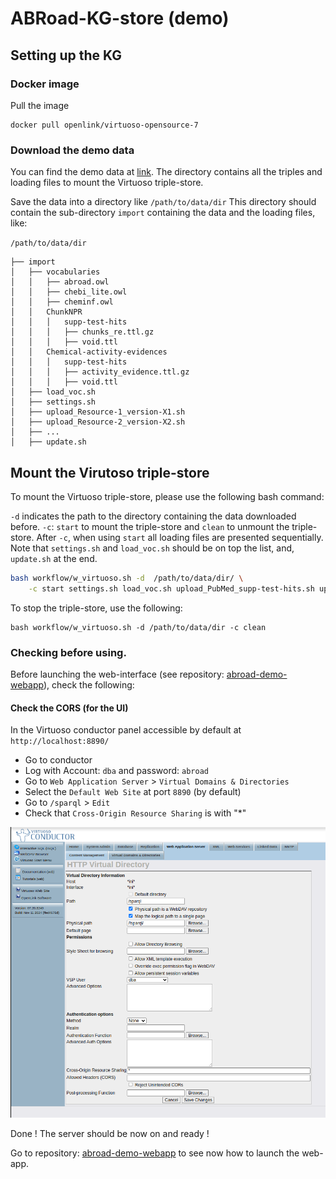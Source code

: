 <!--
SPDX-FileCopyrightText: 2025 2025 Idiap Research Institute <contact@idiap.ch>
SPDX-FileContributor: Delmas Maxime maxime.delmas@idiap.ch
SPDX-License-Identifier: gpl-3.0-or-later.txt
-->

# ABRoad-KG-store (demo)

## Setting up the KG

### Docker image

Pull the image
```{bash}
docker pull openlink/virtuoso-opensource-7
```

### Download the demo data

You can find the demo data at [link]().
The directory contains all the triples and loading files to mount the Virtuoso triple-store.

Save the data into a directory like `/path/to/data/dir`
This directory should contain the sub-directory `import` containing the data and the loading files, like:

`/path/to/data/dir`
```
├── import
│   ├── vocabularies
│   │   ├── abroad.owl
│   │   ├── chebi_lite.owl
│   │   ├── cheminf.owl
│   │   ChunkNPR
│   │   │   supp-test-hits
│   │   │   ├── chunks_re.ttl.gz
│   │   │   ├── void.ttl
│   │   Chemical-activity-evidences
│   │   │   supp-test-hits
│   │   │   ├── activity_evidence.ttl.gz
│   │   │   ├── void.ttl
│   ├── load_voc.sh
│   ├── settings.sh
│   ├── upload_Resource-1_version-X1.sh
│   ├── upload_Resource-2_version-X2.sh
│   ├── ...
│   ├── update.sh
```




## Mount the Virutoso triple-store

To mount the Virtuoso triple-store, please use the following bash command:

`-d` indicates the path to the directory containing the data downloaded before.
`-c`: `start` to mount the triple-store and `clean` to unmount the triple-store. After `-c`, when using `start` all loading files are presented sequentially. Note that `settings.sh` and `load_voc.sh` should be on top the list, and, `update.sh` at the end.

```bash
bash workflow/w_virtuoso.sh -d  /path/to/data/dir/ \
    -c start settings.sh load_voc.sh upload_PubMed_supp-test-hits.sh upload_LOTUS_2023-01-06.sh upload_TiabFetchedDocumentDiscusses_supp-test-hits.sh upload_TiabNPR_supp-test-hits.sh upload_ChunkNPR_supp-test-hits.sh upload_gbif-taxonomy_28-08-2023.sh upload_identification_test-hits-supp.sh upload_PubMed_only-lotus.sh upload_Chemical-activity-evidences_supp-test-hits.sh upload_Organism-activity-evidences_supp-test-hits.sh update.sh
```


To stop the triple-store, use the following:
```
bash workflow/w_virtuoso.sh -d /path/to/data/dir -c clean
```

### Checking before using.

Before launching the web-interface (see repository: [abroad-demo-webapp](https://github.com/idiap/abroad-demo-webapp)), check the following:

#### Check the CORS (for the UI)

In the Virtuoso conductor panel accessible by default at `http://localhost:8890/`

* Go to conductor
* Log with Account: `dba` and password: `abroad`
* Go to `Web Application Server` > `Virtual Domains & Directories`
* Select the `Default Web Site` at port `8890` (by default)
* Go to `/sparql` > `Edit`
* Check that `Cross-Origin Resource Sharing` is with "*"

![Screenshot](screenshots/cors-settings.png)


Done ! The server should be now on and ready !

Go to repository: [abroad-demo-webapp](https://github.com/idiap/abroad-demo-webapp) to see now how to launch the web-app.

